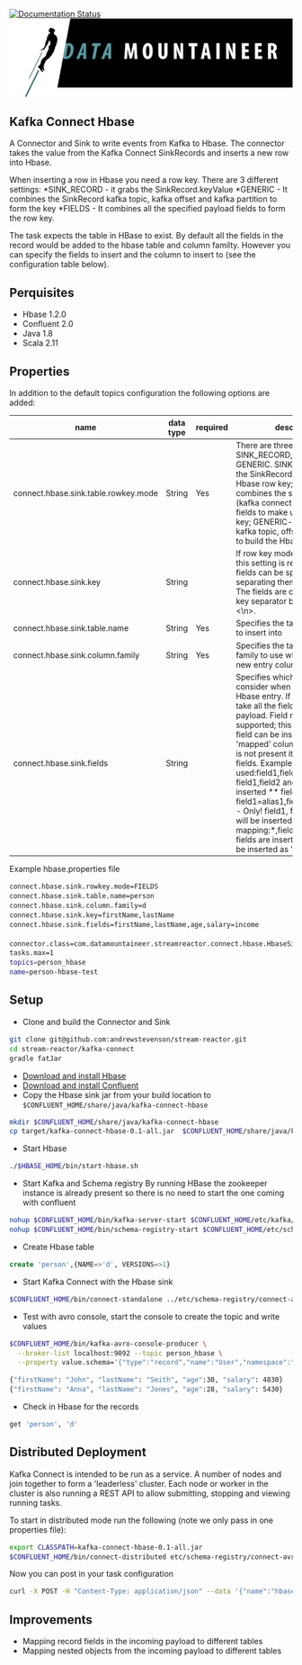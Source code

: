 [![Documentation Status](https://readthedocs.org/projects/streamreactor/badge/?version=latest)](http://streamreactor.readthedocs.org/en/latest/?badge=latest)
![](../images/DM-logo.jpg)
## Kafka Connect Hbase

A Connector and Sink to write events from Kafka to Hbase. The connector takes the value from the Kafka Connect SinkRecords and inserts a new row into Hbase.

When inserting a row in Hbase you need a row key. There are 3 different settings:
*SINK_RECORD - it grabs the SinkRecord.keyValue
*GENERIC - It combines the SinkRecord kafka topic, kafka offset and kafka partition to form the key
*FIELDS - It combines all the specified payload fields to form the row key.

The task expects the table in HBase to exist. By default all the fields in the record would be added to the hbase table and column familty. However you can specify the fields to insert and the column to insert to (see the configuration table below).

## Perquisites

* Hbase 1.2.0
* Confluent 2.0
* Java 1.8 
* Scala 2.11

## Properties

In addition to the default topics configuration the following options are added:

| name       | data type           | required|  description|
|-----|-----------|----------|------------|
| connect.hbase.sink.table.rowkey.mode | String | Yes | There are three available modes: SINK_RECORD, FIELDS and GENERIC. SINK_RECORD - uses the SinkRecord.keyValue as the Hbase row key; FIELDS - combines the specified payload (kafka connect Struct instance) fields to make up the Hbase row key; GENERIC- combines the kafka topic, offset and partition to build the Hbase row key. |
| connect.hbase.sink.key | String | | If row key mode is set to FIELDS this setting is required. Multiple fields can be specified by separating them via a comma; The fields are combined using a key separator by default is set to <\\n>. |
| connect.hbase.sink.table.name | String | Yes | Specifies the target Hbase table to insert into |
|connect.hbase.sink.column.family | String | Yes | Specifies the table column family to use when inserting the new entry columns |
|connect.hbase.sink.fields | String | | Specifies which fields to consider when inserting the new Hbase entry. If is not set it will take all the fields present in the payload. Field mapping is supported; this way a payload field can be inserted into a 'mapped' column. If this setting is not present it will insert all fields.  Examples: * fields to be used:field1,field2,field3; - Only! field1,field2 and field3 will be inserted ** fields with mapping: field1=alias1,field2,field3=alias3 - Only! field1, field2 and field3 will be inserted *** fields with mapping:*,field3=alias - All fields are inserted but field3 will be inserted as 'alias' |

Example hbase.properties file

```bash
connect.hbase.sink.rowkey.mode=FIELDS
connect.hbase.sink.table.name=person
connect.hbase.sink.column.family=d
connect.hbase.sink.key=firstName,lastName
connect.hbase.sink.fields=firstName,lastName,age,salary=income

connector.class=com.datamountaineer.streamreactor.connect.hbase.HbaseSinkConnector
tasks.max=1
topics=person_hbase
name=person-hbase-test
```

## Setup

* Clone and build the Connector and Sink

```bash
git clone git@github.com:andrewstevenson/stream-reactor.git
cd stream-reactor/kafka-connect
gradle fatJar
```

* [Download and install Hbase](http://hbase.apache.org/0.94/book/quickstart.html)
* [Download and install Confluent](http://www.confluent.io/)
* Copy the Hbase sink jar from your build location to `$CONFLUENT_HOME/share/java/kafka-connect-hbase`

```bash
mkdir $CONFLUENT_HOME/share/java/kafka-connect-hbase
cp target/kafka-connect-hbase-0.1-all.jar  $CONFLUENT_HOME/share/java/kafka-connect-hbase/
```
    
* Start Hbase

```bash
./$HBASE_HOME/bin/start-hbase.sh
```
    
* Start  Kafka and Schema registry
By running HBase the zookeeper instance is already present so there is no need to start the one coming with confluent

```bash
nohup $CONFLUENT_HOME/bin/kafka-server-start $CONFLUENT_HOME/etc/kafka/server.properties > /dev/null 2>&1 &
nohup $CONFLUENT_HOME/bin/schema-registry-start $CONFLUENT_HOME/etc/schema-registry/schema-registry.properties > /dev/null 2>&1 &
```
    
* Create Hbase table

```sql
create 'person',{NAME=>'d', VERSIONS=>1}
```

    
* Start Kafka Connect with the Hbase sink


```bash
$CONFLUENT_HOME/bin/connect-standalone ../etc/schema-registry/connect-avro-standalone.properties ../etc/kafka-connect-hbase/hbase.properties
```

* Test with avro console, start the console to create the topic and write values

```bash
$CONFLUENT_HOME/bin/kafka-avro-console-producer \
  --broker-list localhost:9092 --topic person_hbase \
  --property value.schema='{"type":"record","name":"User","namespace":"com.datamountaineer.streamreactor.connect.hbase","fields":[{"name":"firstName","type":"string"},{"name":"lastName","type":"string"},{"name":"age","type":"int"},{"name":"salary","type":"double"}]}'
```

```bash
{"firstName": "John", "lastName": "Smith", "age":30, "salary": 4830}
{"firstName": "Anna", "lastName": "Jones", "age":28, "salary": 5430}
```
    
* Check in Hbase for the records

```sql
get 'person', 'd'
``` 

## Distributed Deployment
    
Kafka Connect is intended to be run as a service. A number of nodes and join together to form a 'leaderless' cluster. Each node or worker in
the cluster is also running a REST API to allow submitting, stopping and viewing running tasks.

To start in distributed mode run the following (note we only pass in one properties file):

```bash
export CLASSPATH=kafka-connect-hbase-0.1-all.jar
$CONFLUENT_HOME/bin/connect-distributed etc/schema-registry/connect-avro-distributed.properties
```

Now you can post in your task configuration

```bash
curl -X POST -H "Content-Type: application/json" --data '{"name":"hbase-sink","config": {"connect.hbase.sink.rowkey.mode":"FIELDS", "connect.hbase.sink.table.name":"person","connect.hbase.sink.column.family":"d",  "connect.hbase.sink.key":"firstName,lastName","connect.hbase.sink.fields":"firstName,lastName,age,salary=income","connector.class":"com.datamountaineer.streamreactor.connect.hbase.HbaseSinkConnector","tasks.max":"1","topics":"person_hbase"}}' http://localhost:8083/connectors
```

## Improvements
* Mapping  record fields in the incoming payload to different tables
* Mapping  nested objects from the incoming payload to different tables
